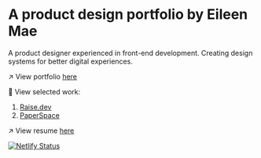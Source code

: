 # A product design portfolio by Eileen Mae
A product designer experienced in front-end development. Creating design systems for better digital experiences.

↗  View portfolio [here](https://eileensantiago.com/)

👀  View selected work:
1. [Raise.dev](https://eileensantiago.com/raise-dev)
2. [PaperSpace](https://eileensantiago.com/paper-space)

↗  View resume [here](https://eileensantiago.com/assets/resume/Resume_EileenSantiago.pdf)

[![Netlify Status](https://api.netlify.com/api/v1/badges/8ae6b6b7-f882-4579-a473-fb5fe6d0e82f/deploy-status)](https://app.netlify.com/sites/eileensantiago/deploys)
